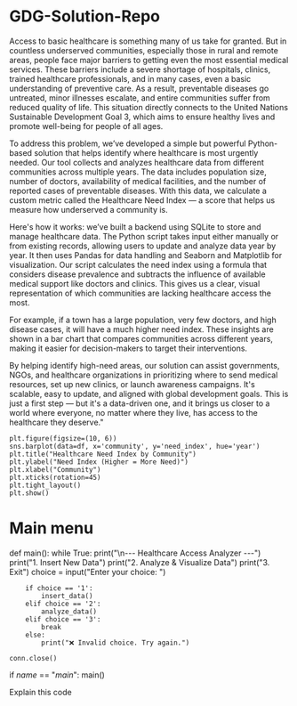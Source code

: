 # GDG-Solution-Repo
 
Access to basic healthcare is something many of us take for granted. But in countless underserved communities, especially those in rural and remote areas, people face major barriers to getting even the most essential medical services. These barriers include a severe shortage of hospitals, clinics, trained healthcare professionals, and in many cases, even a basic understanding of preventive care. As a result, preventable diseases go untreated, minor illnesses escalate, and entire communities suffer from reduced quality of life. This situation directly connects to the United Nations Sustainable Development Goal 3, which aims to ensure healthy lives and promote well-being for people of all ages.

To address this problem, we’ve developed a simple but powerful Python-based solution that helps identify where healthcare is most urgently needed. Our tool collects and analyzes healthcare data from different communities across multiple years. The data includes population size, number of doctors, availability of medical facilities, and the number of reported cases of preventable diseases. With this data, we calculate a custom metric called the Healthcare Need Index — a score that helps us measure how underserved a community is.

Here's how it works: we’ve built a backend using SQLite to store and manage healthcare data. The Python script takes input either manually or from existing records, allowing users to update and analyze data year by year. It then uses Pandas for data handling and Seaborn and Matplotlib for visualization. Our script calculates the need index using a formula that considers disease prevalence and subtracts the influence of available medical support like doctors and clinics. This gives us a clear, visual representation of which communities are lacking healthcare access the most.

For example, if a town has a large population, very few doctors, and high disease cases, it will have a much higher need index. These insights are shown in a bar chart that compares communities across different years, making it easier for decision-makers to target their interventions.

By helping identify high-need areas, our solution can assist governments, NGOs, and healthcare organizations in prioritizing where to send medical resources, set up new clinics, or launch awareness campaigns. It's scalable, easy to update, and aligned with global development goals. This is just a first step — but it's a data-driven one, and it brings us closer to a world where everyone, no matter where they live, has access to the healthcare they deserve."


    plt.figure(figsize=(10, 6))
    sns.barplot(data=df, x='community', y='need_index', hue='year')
    plt.title("Healthcare Need Index by Community")
    plt.ylabel("Need Index (Higher = More Need)")
    plt.xlabel("Community")
    plt.xticks(rotation=45)
    plt.tight_layout()
    plt.show()

# Main menu
def main():
    while True:
        print("\n--- Healthcare Access Analyzer ---")
        print("1. Insert New Data")
        print("2. Analyze & Visualize Data")
        print("3. Exit")
        choice = input("Enter your choice: ")

        if choice == '1':
            insert_data()
        elif choice == '2':
            analyze_data()
        elif choice == '3':
            break
        else:
            print("❌ Invalid choice. Try again.")

    conn.close()

if _name_ == "_main_":
    main()

Explain this code